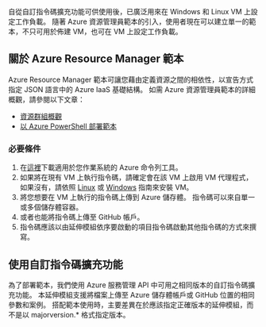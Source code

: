 

自從自訂指令碼擴充功能可供使用後，已廣泛用來在 Windows 和 Linux VM 上設定工作負載。 隨著 Azure 資源管理員範本的引入，使用者現在可以建立單一的範本，不只可用於佈建 VM，也可在 VM 上設定工作負載。

## <a name="about-azure-resource-manager-templates"></a>關於 Azure Resource Manager 範本
Azure Resource Manager 範本可讓您藉由定義資源之間的相依性，以宣告方式指定 JSON 語言中的 Azure IaaS 基礎結構。 如需 Azure 資源管理員範本的詳細概觀，請參閱以下文章：

* [資源群組概觀](../articles/azure-resource-manager/resource-group-overview.md)
* [以 Azure PowerShell 部署範本](../articles/virtual-machines/virtual-machines-windows-ps-manage.md?toc=%2fazure%2fvirtual-machines%2fwindows%2ftoc.json)

### <a name="prerequisites"></a>必要條件
1. 在[這裡](https://azure.microsoft.com/downloads/)下載適用於您作業系統的 Azure 命令列工具。
2. 如果將在現有 VM 上執行指令碼，請確定會在該 VM 上啟用 VM 代理程式，如果沒有，請依照 [Linux](../articles/virtual-machines/virtual-machines-linux-classic-manage-extensions.md?toc=%2fazure%2fvirtual-machines%2flinux%2fclassic%2ftoc.json) 或 [Windows](../articles/virtual-machines/virtual-machines-windows-classic-manage-extensions.md?toc=%2fazure%2fvirtual-machines%2fwindows%2fclassic%2ftoc.json) 指南來安裝 VM。
3. 將您想要在 VM 上執行的指令碼上傳到 Azure 儲存體。 指令碼可以來自單一或多個儲存體容器。
4. 或者也能將指令碼上傳至 GitHub 帳戶。
5. 指令碼應該以由延伸模組依序要啟動的項目指令碼啟動其他指令碼的方式來撰寫。

## <a name="using-the-custom-script-extension"></a>使用自訂指令碼擴充功能
為了部署範本，我們使用 Azure 服務管理 API 中可用之相同版本的自訂指令碼擴充功能。 本延伸模組支援將檔案上傳至 Azure 儲存體帳戶或 GitHub 位置的相同參數和案例。 搭配範本使用時，主要差異在於應該指定正確版本的延伸模組，而不是以 majorversion.* 格式指定版本。



<!--HONumber=Nov16_HO3-->


